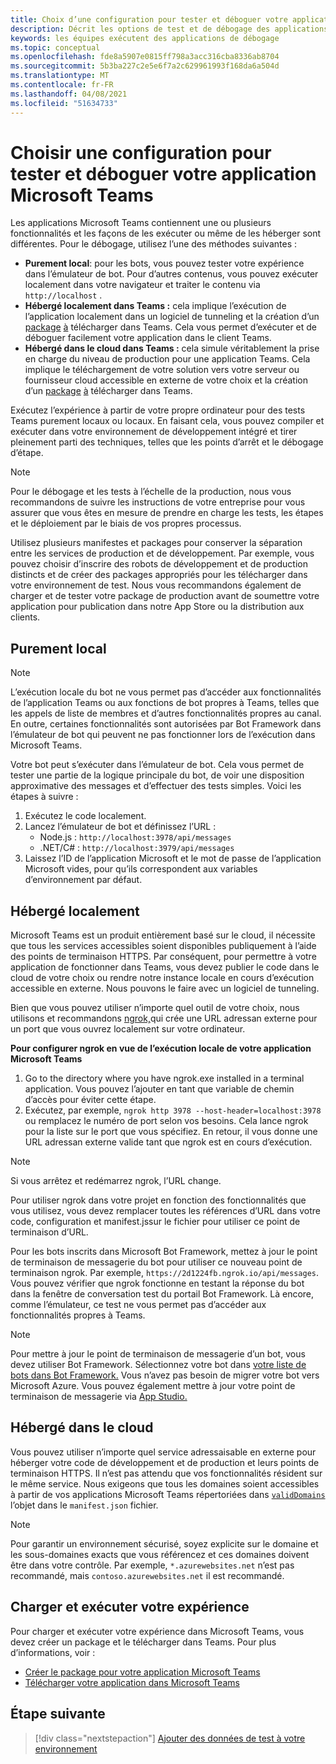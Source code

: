 ```yaml
---
title: Choix d’une configuration pour tester et déboguer votre application
description: Décrit les options de test et de débogage des applications Microsoft Teams
keywords: les équipes exécutent des applications de débogage
ms.topic: conceptual
ms.openlocfilehash: fde8a5907e0815ff798a3acc316cba8336ab8704
ms.sourcegitcommit: 5b3ba227c2e5e6f7a2c629961993f168da6a504d
ms.translationtype: MT
ms.contentlocale: fr-FR
ms.lasthandoff: 04/08/2021
ms.locfileid: "51634733"
---
```

# <a name="choose-a-setup-to-test-and-debug-your-microsoft-teams-app"></a>Choisir une configuration pour tester et déboguer votre application Microsoft Teams

Les applications Microsoft Teams contiennent une ou plusieurs fonctionnalités et les façons de les exécuter ou même de les héberger sont différentes. Pour le débogage, utilisez l’une des méthodes suivantes :

* **Purement local**: pour les bots, vous pouvez tester votre expérience dans l’émulateur de bot. Pour d’autres contenus, vous pouvez exécuter localement dans votre navigateur et traiter le contenu via `http://localhost` .
* **Hébergé localement dans Teams :** cela implique l’exécution de l’application localement dans un logiciel de tunneling et la création d’un [package](~/concepts/build-and-test/apps-package.md) [à](~/concepts/deploy-and-publish/apps-upload.md) télécharger dans Teams. Cela vous permet d’exécuter et de déboguer facilement votre application dans le client Teams.
* **Hébergé dans le cloud dans Teams :** cela simule véritablement la prise en charge du niveau de production pour une application Teams. Cela implique le téléchargement de votre solution vers votre serveur ou fournisseur cloud accessible en externe de votre choix et la création d’un [package](~/concepts/build-and-test/apps-package.md) [à](~/concepts/deploy-and-publish/apps-upload.md) télécharger dans Teams.

Exécutez l’expérience à partir de votre propre ordinateur pour des tests Teams purement locaux ou locaux. En faisant cela, vous pouvez compiler et exécuter dans votre environnement de développement intégré et tirer pleinement parti des techniques, telles que les points d’arrêt et le débogage d’étape. 

> [!NOTE]
> Pour le débogage et les tests à l’échelle de la production, nous vous recommandons de suivre les instructions de votre entreprise pour vous assurer que vous êtes en mesure de prendre en charge les tests, les étapes et le déploiement par le biais de vos propres processus.

Utilisez plusieurs manifestes et packages pour conserver la séparation entre les services de production et de développement. Par exemple, vous pouvez choisir d’inscrire des robots de développement et de production distincts et de créer des packages appropriés pour les télécharger dans votre environnement de test. Nous vous recommandons également de charger et de tester votre package de production avant de soumettre votre application pour publication dans notre App Store ou la distribution aux clients.

## <a name="purely-local"></a>Purement local

> [!NOTE]
> L’exécution locale du bot ne vous permet pas d’accéder aux fonctionnalités de l’application Teams ou aux fonctions de bot propres à Teams, telles que les appels de liste de membres et d’autres fonctionnalités propres au canal. En outre, certaines fonctionnalités sont autorisées par Bot Framework dans l’émulateur de bot qui peuvent ne pas fonctionner lors de l’exécution dans Microsoft Teams.

Votre bot peut s’exécuter dans l’émulateur de bot. Cela vous permet de tester une partie de la logique principale du bot, de voir une disposition approximative des messages et d’effectuer des tests simples. Voici les étapes à suivre :

1. Exécutez le code localement.
2. Lancez l’émulateur de bot et définissez l’URL :
   * Node.js : `http://localhost:3978/api/messages`
   * .NET/C# : `http://localhost:3979/api/messages`
3. Laissez l’ID de l’application Microsoft et le mot de passe de l’application Microsoft vides, pour qu’ils correspondent aux variables d’environnement par défaut.

## <a name="locally-hosted"></a>Hébergé localement

Microsoft Teams est un produit entièrement basé sur le cloud, il nécessite que tous les services accessibles soient disponibles publiquement à l’aide des points de terminaison HTTPS. Par conséquent, pour permettre à votre application de fonctionner dans Teams, vous devez publier le code dans le cloud de votre choix ou rendre notre instance locale en cours d’exécution accessible en externe. Nous pouvons le faire avec un logiciel de tunneling.

Bien que vous pouvez utiliser n’importe quel outil de votre choix, nous utilisons et recommandons [ngrok,](https://ngrok.com/download)qui crée une URL adressan externe pour un port que vous ouvrez localement sur votre ordinateur. 

**Pour configurer ngrok en vue de l’exécution locale de votre application Microsoft Teams**

1. Go to the directory where you have ngrok.exe installed in a terminal application. Vous pouvez l’ajouter en tant que variable de chemin d’accès pour éviter cette étape.
2. Exécutez, par exemple, `ngrok http 3978 --host-header=localhost:3978` ou remplacez le numéro de port selon vos besoins.
   Cela lance ngrok pour la liste sur le port que vous spécifiez. En retour, il vous donne une URL adressan externe valide tant que ngrok est en cours d’exécution.

> [!NOTE]
> Si vous arrêtez et redémarrez ngrok, l’URL change.

Pour utiliser ngrok dans votre projet en fonction des fonctionnalités que vous utilisez, vous devez remplacer toutes les références d’URL dans votre code, configuration et manifest.jssur le fichier pour utiliser ce point de terminaison d’URL.

Pour les bots inscrits dans Microsoft Bot Framework, mettez à jour le point de terminaison de messagerie du bot pour utiliser ce nouveau point de terminaison ngrok. Par exemple, `https://2d1224fb.ngrok.io/api/messages`. Vous pouvez vérifier que ngrok fonctionne en testant la réponse du bot dans la fenêtre de conversation test du portail Bot Framework. Là encore, comme l’émulateur, ce test ne vous permet pas d’accéder aux fonctionnalités propres à Teams.

> [!NOTE]
> Pour mettre à jour le point de terminaison de messagerie d’un bot, vous devez utiliser Bot Framework. Sélectionnez votre bot dans [votre liste de bots dans Bot Framework.](https://dev.botframework.com/bots) Vous n’avez pas besoin de migrer votre bot vers Microsoft Azure. Vous pouvez également mettre à jour votre point de terminaison de messagerie via [App Studio.](~/concepts/build-and-test/app-studio-overview.md)

## <a name="cloud-hosted"></a>Hébergé dans le cloud

Vous pouvez utiliser n’importe quel service adressaisable en externe pour héberger votre code de développement et de production et leurs points de terminaison HTTPS. Il n’est pas attendu que vos fonctionnalités résident sur le même service. Nous exigeons que tous les domaines soient accessibles à partir de vos applications Microsoft Teams répertoriées dans [`validDomains`](~/resources/schema/manifest-schema.md#validdomains) l’objet dans le `manifest.json` fichier.

> [!NOTE]
> Pour garantir un environnement sécurisé, soyez explicite sur le domaine et les sous-domaines exacts que vous référencez et ces domaines doivent être dans votre contrôle. Par exemple, `*.azurewebsites.net` n’est pas recommandé, mais `contoso.azurewebsites.net` il est recommandé.

## <a name="load-and-run-your-experience"></a>Charger et exécuter votre expérience

Pour charger et exécuter votre expérience dans Microsoft Teams, vous devez créer un package et le télécharger dans Teams. Pour plus d’informations, voir :

* [Créer le package pour votre application Microsoft Teams](~/concepts/build-and-test/apps-package.md)
* [Télécharger votre application dans Microsoft Teams](~/concepts/deploy-and-publish/apps-upload.md)

## <a name="next-step"></a>Étape suivante

> [!div class="nextstepaction"] 
> [Ajouter des données de test à votre environnement](~/concepts/build-and-test/test-data.md)

